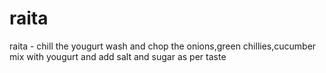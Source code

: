 # raita
raita - chill the yougurt
wash and chop the onions,green chillies,cucumber
mix with yougurt and add salt and sugar as per taste
